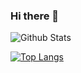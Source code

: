 ### Hi there 👋

![Github Stats](https://github-readme-stats.vercel.app/api?username=petros9&count_private=true&show_icons=true&theme=radical)

[![Top Langs](https://github-readme-stats.vercel.app/api/top-langs/?username=petros9&count_private=true&theme=radical)](https://github.com/anuraghazra/github-readme-stats)
